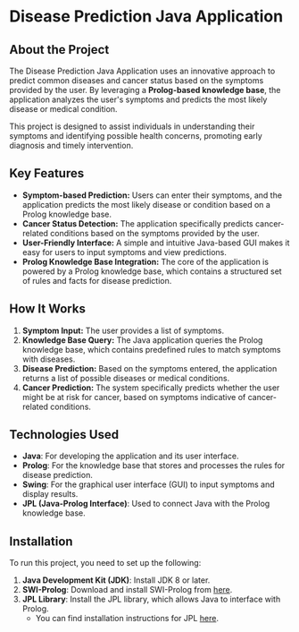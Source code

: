 # Disease Prediction Java Application

## About the Project

The Disease Prediction Java Application uses an innovative approach to predict common diseases and cancer status based on the symptoms provided by the user. By leveraging a **Prolog-based knowledge base**, the application analyzes the user's symptoms and predicts the most likely disease or medical condition.

This project is designed to assist individuals in understanding their symptoms and identifying possible health concerns, promoting early diagnosis and timely intervention.

## Key Features

- **Symptom-based Prediction:** Users can enter their symptoms, and the application predicts the most likely disease or condition based on a Prolog knowledge base.
- **Cancer Status Detection:** The application specifically predicts cancer-related conditions based on the symptoms provided by the user.
- **User-Friendly Interface:** A simple and intuitive Java-based GUI makes it easy for users to input symptoms and view predictions.
- **Prolog Knowledge Base Integration:** The core of the application is powered by a Prolog knowledge base, which contains a structured set of rules and facts for disease prediction.

## How It Works

1. **Symptom Input:** The user provides a list of symptoms.
2. **Knowledge Base Query:** The Java application queries the Prolog knowledge base, which contains predefined rules to match symptoms with diseases.
3. **Disease Prediction:** Based on the symptoms entered, the application returns a list of possible diseases or medical conditions.
4. **Cancer Prediction:** The system specifically predicts whether the user might be at risk for cancer, based on symptoms indicative of cancer-related conditions.

## Technologies Used

- **Java**: For developing the application and its user interface.
- **Prolog**: For the knowledge base that stores and processes the rules for disease prediction.
- **Swing**: For the graphical user interface (GUI) to input symptoms and display results.
- **JPL (Java-Prolog Interface)**: Used to connect Java with the Prolog knowledge base.

## Installation

To run this project, you need to set up the following:

1. **Java Development Kit (JDK)**: Install JDK 8 or later.
2. **SWI-Prolog**: Download and install SWI-Prolog from [here](https://www.swi-prolog.org/Download).
3. **JPL Library**: Install the JPL library, which allows Java to interface with Prolog.
   - You can find installation instructions for JPL [here](https://www.swi-prolog.org/Download.html).

